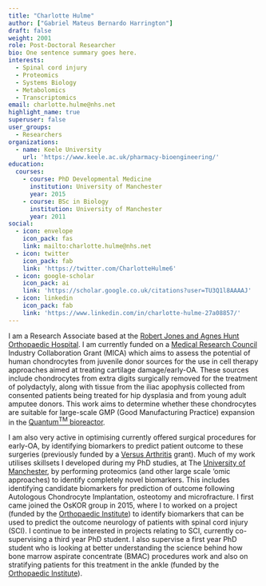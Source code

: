 ```yaml
---
title: "Charlotte Hulme"
author: ["Gabriel Mateus Bernardo Harrington"]
draft: false
weight: 2001
role: Post-Doctoral Researcher
bio: One sentence summary goes here.
interests:
  - Spinal cord injury
  - Proteomics
  - Systems Biology
  - Metabolomics
  - Transcriptomics
email: charlotte.hulme@nhs.net
highlight_name: true
superuser: false
user_groups:
  - Researchers
organizations:
  - name: Keele University
    url: 'https://www.keele.ac.uk/pharmacy-bioengineering/'
education:
  courses:
    - course: PhD Developmental Medicine
      institution: University of Manchester 
      year: 2015
    - course: BSc in Biology 
      institution: University of Manchester
      year: 2011
social:
  - icon: envelope
    icon_pack: fas
    link: mailto:charlotte.hulme@nhs.net
  - icon: twitter
    icon_pack: fab
    link: 'https://twitter.com/CharlotteHulme6'
  - icon: google-scholar
    icon_pack: ai
    link: 'https://scholar.google.co.uk/citations?user=TU3Q1l8AAAAJ'
  - icon: linkedin
    icon_pack: fab
    link: 'https://www.linkedin.com/in/charlotte-hulme-27a08857/'
---
```

I am a Research Associate based at the [Robert Jones and Agnes Hunt Orthopaedic Hospital](https://www.rjah.nhs.uk/).
I am currently funded on a [Medical Research Council](https://mrc.ukri.org/) Industry Collaboration Grant (MICA) which aims to assess the potential of human chondrocytes from juvenile donor sources for the use in cell therapy approaches aimed at treating cartilage damage/early-OA.
These sources include chondrocytes from extra digits surgically removed for the treatment of polydactyly, along with tissue from the iliac apophysis collected from consented patients being treated for hip dysplasia and from young adult amputee donors.
This work aims to determine whether these chondrocytes are suitable for large-scale GMP (Good Manufacturing Practice) expansion in the [Quantum<sup>TM</sup> bioreactor](https://www.terumobct.com/quantum).

I am also very active in optimising currently offered surgical procedures for early-OA, by identifying biomarkers to predict patient outcome to these surgeries (previously funded by a [Versus Arthritis](https://www.versusarthritis.org/) grant).
Much of my work utilises skillsets I developed during my PhD studies, at The [University of Manchester](https://www.manchester.ac.uk/), by performing proteomics (and other large scale ‘omic approaches) to identify completely novel biomarkers.
This includes identifying candidate biomarkers for prediction of outcome following Autologous Chondrocyte Implantation, osteotomy and microfracture.
I first came joined the OsKOR group in 2015, where I to worked on a project (funded by the [Orthopaedic Institute](https://www.orthopaedic-institute.org/)) to identify biomarkers that can be used to predict the outcome neurology of patients with spinal cord injury (SCI).
I continue to be interested in projects relating to SCI, currently co-supervising a third year PhD student.
I also supervise a first year PhD student who is looking at better understanding the science behind how bone marrow aspirate concentrate (BMAC) procedures work and also on stratifying patients for this treatment in the ankle (funded by the [Orthopaedic Institute](https://www.orthopaedic-institute.org/)).

